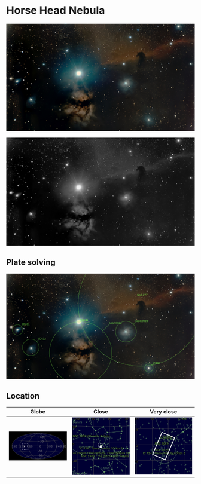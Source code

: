 # Horse Head Nebula
![IMG](../Imaging//Original/Horse_Head_Nebula.jpg)


![IMG](../Imaging//Grayscale/Horse_Head_Nebula.jpg)


## Plate solving
![IMG](../Imaging//Annotated/Horse_Head_Nebula_Annotated.jpg)

## Location 

| Globe | Close | Very close |
| ----- | ----- | ----- |
|![IMG](../Imaging//Annotated/Horse_Head_Nebula_Globe.jpg) |![IMG](../Imaging//Annotated/Horse_Head_Nebula_Close.jpg) |![IMG](../Imaging//Annotated/Horse_Head_Nebula_Closer.jpg) |